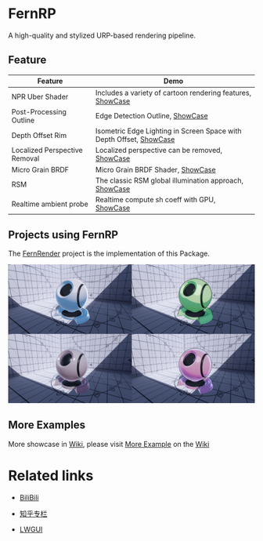 # FernRP
A high-quality and stylized URP-based rendering pipeline.

## Feature
| Feature                       | Demo                                                                                                                                               |
|-------------------------------|----------------------------------------------------------------------------------------------------------------------------------------------------|
| NPR Uber Shader               | Includes a variety of cartoon rendering features, [ShowCase](https://github.com/FernRP/FernRPExample/wiki/NPR-Shading)                     |
| Post-Processing Outline       | Edge Detection Outline, [ShowCase](https://github.com/FernRP/FernRPExample/wiki/Render-Feature#edge-detection-outline)                             |
| Depth Offset Rim              | Isometric Edge Lighting in Screen Space with Depth Offset, [ShowCase](https://github.com/FernRP/FernRPExample/wiki/Render-Feature#depth-offset-rim) |
| Localized Perspective Removal | Localized perspective can be removed, [ShowCase](https://github.com/FernRP/FernRPExample/wiki/NPR-Shading#persepctive-remove)                      |
| Micro Grain BRDF              | Micro Grain BRDF Shader, [ShowCase](https://github.com/FernRP/FernRPExample/wiki/PBR-Shading#micro-grain-brdf)                                     |
| RSM                           | The classic RSM global illumination approach, [ShowCase](https://github.com/FernRP/FernRPExample/wiki/Global-Illumination#rsm)                      |
| Realtime ambient probe        | Realtime compute sh coeff with GPU, [ShowCase](https://github.com/FernRP/FernRPExample/wiki/Global-Illumination#realtime-ambient-probe)             |

## Projects using FernRP

The [FernRender](https://github.com/FernRender/FernRender) project is the implementation of this Package.

![](DocAssets/MaterialBall.jpg)
 
## More Examples
More showcase in [Wiki](https://github.com/DeJhon-Huang/FernNPR/wiki), please visit [More Example](https://github.com/DeJhon-Huang/FernNPR/wiki/More-Example) on the [Wiki](https://github.com/DeJhon-Huang/FernNPR/wiki)

# Related links

- [BiliBili](https://space.bilibili.com/477693184)

- [知乎专栏](https://www.zhihu.com/column/c_1587028302690304000)

- [LWGUI](https://github.com/JasonMa0012/LWGUI)

